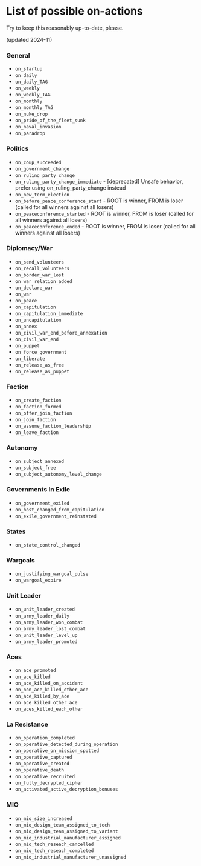 # List of possible on-actions

Try to keep this reasonably up-to-date, please.

(updated 2024-11)

### General
- `on_startup`
- `on_daily`
- `on_daily_TAG`
- `on_weekly`
- `on_weekly_TAG`
- `on_monthly`
- `on_monthly_TAG`
- `on_nuke_drop`
- `on_pride_of_the_fleet_sunk`
- `on_naval_invasion`
- `on_paradrop`

### Politics
- `on_coup_succeeded`
- `on_government_change`
- `on_ruling_party_change`
- `on_ruling_party_change_immediate`    - [deprecated] Unsafe behavior, prefer using on_ruling_party_change instead
- `on_new_term_election`
- `on_before_peace_conference_start`    - ROOT is winner, FROM is loser (called for all winners against all losers)
- `on_peaceconference_started`          - ROOT is winner, FROM is loser (called for all winners against all losers)
- `on_peaceconference_ended`            - ROOT is winner, FROM is loser (called for all winners against all losers)

### Diplomacy/War
- `on_send_volunteers`
- `on_recall_volunteers`
- `on_border_war_lost`
- `on_war_relation_added`
- `on_declare_war`
- `on_war`
- `on_peace`
- `on_capitulation`
- `on_capitulation_immediate`
- `on_uncapitulation`
- `on_annex`
- `on_civil_war_end_before_annexation`
- `on_civil_war_end`
- `on_puppet`
- `on_force_government`
- `on_liberate`
- `on_release_as_free`
- `on_release_as_puppet`

### Faction
- `on_create_faction`
- `on_faction_formed`
- `on_offer_join_faction`
- `on_join_faction`
- `on_assume_faction_leadership`
- `on_leave_faction`

### Autonomy
- `on_subject_annexed`
- `on_subject_free`
- `on_subject_autonomy_level_change`

### Governments In Exile
- `on_government_exiled`
- `on_host_changed_from_capitulation`
- `on_exile_government_reinstated`

### States
- `on_state_control_changed`

### Wargoals
- `on_justifying_wargoal_pulse`
- `on_wargoal_expire`

### Unit Leader
- `on_unit_leader_created`
- `on_army_leader_daily`
- `on_army_leader_won_combat`
- `on_army_leader_lost_combat`
- `on_unit_leader_level_up`
- `on_army_leader_promoted`

### Aces
- `on_ace_promoted`
- `on_ace_killed`
- `on_ace_killed_on_accident`
- `on_non_ace_killed_other_ace`
- `on_ace_killed_by_ace`
- `on_ace_killed_other_ace`
- `on_aces_killed_each_other`

### La Resistance
- `on_operation_completed`
- `on_operative_detected_during_operation`
- `on_operative_on_mission_spotted`
- `on_operative_captured`
- `on_operative_created`
- `on_operative_death`
- `on_operative_recruited`
- `on_fully_decrypted_cipher`
- `on_activated_active_decryption_bonuses`

### MIO
- `on_mio_size_increased`
- `on_mio_design_team_assigned_to_tech`
- `on_mio_design_team_assigned_to_variant`
- `on_mio_industrial_manufacturer_assigned`
- `on_mio_tech_reseach_cancelled`
- `on_mio_tech_reseach_completed`
- `on_mio_industrial_manufacturer_unassigned`
